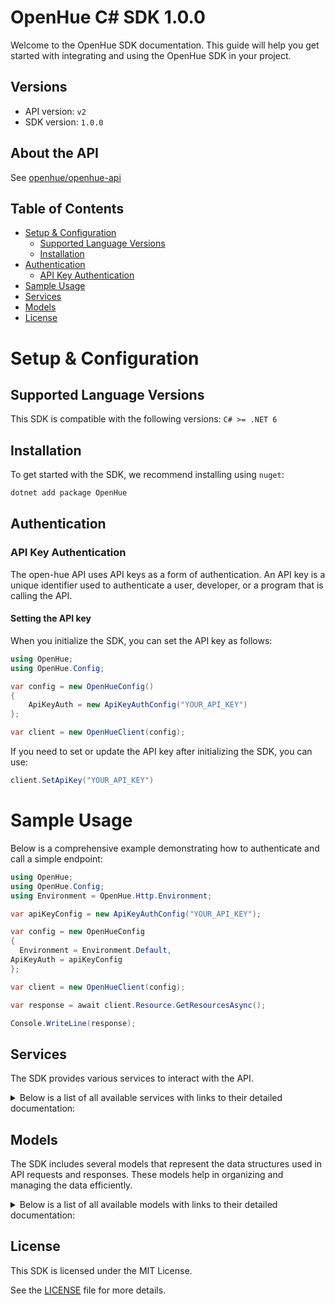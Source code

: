 # OpenHue C# SDK 1.0.0

Welcome to the OpenHue SDK documentation. This guide will help you get started with integrating and using the OpenHue SDK in your project.

## Versions

- API version: `v2`
- SDK version: `1.0.0`

## About the API

See [openhue/openhue-api](https://github.com/openhue/openhue-api)

## Table of Contents

- [Setup & Configuration](#setup--configuration)
  - [Supported Language Versions](#supported-language-versions)
  - [Installation](#installation)
- [Authentication](#authentication)
  - [API Key Authentication](#api-key-authentication)
- [Sample Usage](#sample-usage)
- [Services](#services)
- [Models](#models)
- [License](#license)

# Setup & Configuration

## Supported Language Versions

This SDK is compatible with the following versions: `C# >= .NET 6`

## Installation

To get started with the SDK, we recommend installing using `nuget`:

```bash
dotnet add package OpenHue
```

## Authentication

### API Key Authentication

The open-hue API uses API keys as a form of authentication. An API key is a unique identifier used to authenticate a user, developer, or a program that is calling the API.

#### Setting the API key

When you initialize the SDK, you can set the API key as follows:

```cs
using OpenHue;
using OpenHue.Config;

var config = new OpenHueConfig()
{
	ApiKeyAuth = new ApiKeyAuthConfig("YOUR_API_KEY")
};

var client = new OpenHueClient(config);
```

If you need to set or update the API key after initializing the SDK, you can use:

```cs
client.SetApiKey("YOUR_API_KEY")
```

# Sample Usage

Below is a comprehensive example demonstrating how to authenticate and call a simple endpoint:

```cs
using OpenHue;
using OpenHue.Config;
using Environment = OpenHue.Http.Environment;

var apiKeyConfig = new ApiKeyAuthConfig("YOUR_API_KEY");

var config = new OpenHueConfig
{
  Environment = Environment.Default,
ApiKeyAuth = apiKeyConfig
};

var client = new OpenHueClient(config);

var response = await client.Resource.GetResourcesAsync();

Console.WriteLine(response);

```

## Services

The SDK provides various services to interact with the API.

<details> 
<summary>Below is a list of all available services with links to their detailed documentation:</summary>

| Name                                                                 |
| :------------------------------------------------------------------- |
| [AuthService](documentation/services/AuthService.md)                 |
| [ResourceService](documentation/services/ResourceService.md)         |
| [DeviceService](documentation/services/DeviceService.md)             |
| [DevicePowerService](documentation/services/DevicePowerService.md)   |
| [LightService](documentation/services/LightService.md)               |
| [LightLevelService](documentation/services/LightLevelService.md)     |
| [MotionService](documentation/services/MotionService.md)             |
| [GroupedLightService](documentation/services/GroupedLightService.md) |
| [BridgeService](documentation/services/BridgeService.md)             |
| [BridgeHomeService](documentation/services/BridgeHomeService.md)     |
| [SceneService](documentation/services/SceneService.md)               |
| [RoomService](documentation/services/RoomService.md)                 |
| [ZoneService](documentation/services/ZoneService.md)                 |
| [TemperatureService](documentation/services/TemperatureService.md)   |

</details>

## Models

The SDK includes several models that represent the data structures used in API requests and responses. These models help in organizing and managing the data efficiently.

<details> 
<summary>Below is a list of all available models with links to their detailed documentation:</summary>

| Name                                                                                 | Description                                                                                                                         |
| :----------------------------------------------------------------------------------- | :---------------------------------------------------------------------------------------------------------------------------------- |
| [AuthenticateRequest](documentation/models/AuthenticateRequest.md)                   |                                                                                                                                     |
| [Response\_](documentation/models/Response_.md)                                      |                                                                                                                                     |
| [GetResourcesOkResponse](documentation/models/GetResourcesOkResponse.md)             |                                                                                                                                     |
| [GetDevicesOkResponse](documentation/models/GetDevicesOkResponse.md)                 |                                                                                                                                     |
| [GetDeviceOkResponse](documentation/models/GetDeviceOkResponse.md)                   |                                                                                                                                     |
| [DevicePut](documentation/models/DevicePut.md)                                       |                                                                                                                                     |
| [UpdateDeviceOkResponse](documentation/models/UpdateDeviceOkResponse.md)             |                                                                                                                                     |
| [DeleteDeviceOkResponse](documentation/models/DeleteDeviceOkResponse.md)             |                                                                                                                                     |
| [GetDevicePowersOkResponse](documentation/models/GetDevicePowersOkResponse.md)       |                                                                                                                                     |
| [GetDevicePowerOkResponse](documentation/models/GetDevicePowerOkResponse.md)         |                                                                                                                                     |
| [GetLightsOkResponse](documentation/models/GetLightsOkResponse.md)                   |                                                                                                                                     |
| [GetLightOkResponse](documentation/models/GetLightOkResponse.md)                     |                                                                                                                                     |
| [LightPut](documentation/models/LightPut.md)                                         |                                                                                                                                     |
| [UpdateLightOkResponse](documentation/models/UpdateLightOkResponse.md)               |                                                                                                                                     |
| [GetLightLevelsOkResponse](documentation/models/GetLightLevelsOkResponse.md)         |                                                                                                                                     |
| [GetLightLevelOkResponse](documentation/models/GetLightLevelOkResponse.md)           |                                                                                                                                     |
| [LightLevelPut](documentation/models/LightLevelPut.md)                               |                                                                                                                                     |
| [UpdateLightLevelOkResponse](documentation/models/UpdateLightLevelOkResponse.md)     |                                                                                                                                     |
| [GetMotionSensorsOkResponse](documentation/models/GetMotionSensorsOkResponse.md)     |                                                                                                                                     |
| [GetMotionSensorOkResponse](documentation/models/GetMotionSensorOkResponse.md)       |                                                                                                                                     |
| [MotionPut](documentation/models/MotionPut.md)                                       |                                                                                                                                     |
| [UpdateMotionSensorOkResponse](documentation/models/UpdateMotionSensorOkResponse.md) |                                                                                                                                     |
| [GetGroupedLightsOkResponse](documentation/models/GetGroupedLightsOkResponse.md)     |                                                                                                                                     |
| [GetGroupedLightOkResponse](documentation/models/GetGroupedLightOkResponse.md)       |                                                                                                                                     |
| [GroupedLightPut](documentation/models/GroupedLightPut.md)                           |                                                                                                                                     |
| [UpdateGroupedLightOkResponse](documentation/models/UpdateGroupedLightOkResponse.md) |                                                                                                                                     |
| [GetBridgesOkResponse](documentation/models/GetBridgesOkResponse.md)                 |                                                                                                                                     |
| [GetBridgeOkResponse](documentation/models/GetBridgeOkResponse.md)                   |                                                                                                                                     |
| [BridgePut](documentation/models/BridgePut.md)                                       |                                                                                                                                     |
| [UpdateBridgeOkResponse](documentation/models/UpdateBridgeOkResponse.md)             |                                                                                                                                     |
| [GetBridgeHomesOkResponse](documentation/models/GetBridgeHomesOkResponse.md)         |                                                                                                                                     |
| [GetBridgeHomeOkResponse](documentation/models/GetBridgeHomeOkResponse.md)           |                                                                                                                                     |
| [GetScenesOkResponse](documentation/models/GetScenesOkResponse.md)                   |                                                                                                                                     |
| [ScenePost](documentation/models/ScenePost.md)                                       |                                                                                                                                     |
| [CreateSceneOkResponse](documentation/models/CreateSceneOkResponse.md)               |                                                                                                                                     |
| [GetSceneOkResponse](documentation/models/GetSceneOkResponse.md)                     |                                                                                                                                     |
| [ScenePut](documentation/models/ScenePut.md)                                         |                                                                                                                                     |
| [UpdateSceneOkResponse](documentation/models/UpdateSceneOkResponse.md)               |                                                                                                                                     |
| [DeleteSceneOkResponse](documentation/models/DeleteSceneOkResponse.md)               |                                                                                                                                     |
| [GetRoomsOkResponse](documentation/models/GetRoomsOkResponse.md)                     |                                                                                                                                     |
| [RoomPut](documentation/models/RoomPut.md)                                           |                                                                                                                                     |
| [CreateRoomOkResponse](documentation/models/CreateRoomOkResponse.md)                 |                                                                                                                                     |
| [GetRoomOkResponse](documentation/models/GetRoomOkResponse.md)                       |                                                                                                                                     |
| [UpdateRoomOkResponse](documentation/models/UpdateRoomOkResponse.md)                 |                                                                                                                                     |
| [DeleteRoomOkResponse](documentation/models/DeleteRoomOkResponse.md)                 |                                                                                                                                     |
| [GetZonesOkResponse](documentation/models/GetZonesOkResponse.md)                     |                                                                                                                                     |
| [CreateZoneOkResponse](documentation/models/CreateZoneOkResponse.md)                 |                                                                                                                                     |
| [GetZoneOkResponse](documentation/models/GetZoneOkResponse.md)                       |                                                                                                                                     |
| [UpdateZoneOkResponse](documentation/models/UpdateZoneOkResponse.md)                 |                                                                                                                                     |
| [DeleteZoneOkResponse](documentation/models/DeleteZoneOkResponse.md)                 |                                                                                                                                     |
| [GetTemperaturesOkResponse](documentation/models/GetTemperaturesOkResponse.md)       |                                                                                                                                     |
| [GetTemperatureOkResponse](documentation/models/GetTemperatureOkResponse.md)         |                                                                                                                                     |
| [TemperaturePut](documentation/models/TemperaturePut.md)                             |                                                                                                                                     |
| [UpdateTemperatureOkResponse](documentation/models/UpdateTemperatureOkResponse.md)   |                                                                                                                                     |
| [Error](documentation/models/Error.md)                                               |                                                                                                                                     |
| [ResourceGet](documentation/models/ResourceGet.md)                                   |                                                                                                                                     |
| [ResourceIdentifier](documentation/models/ResourceIdentifier.md)                     |                                                                                                                                     |
| [DeviceGet](documentation/models/DeviceGet.md)                                       |                                                                                                                                     |
| [ProductData](documentation/models/ProductData.md)                                   |                                                                                                                                     |
| [ProductArchetype](documentation/models/ProductArchetype.md)                         | The default archetype given by manufacturer. Can be changed by user.                                                                |
| [DevicePowerGet](documentation/models/DevicePowerGet.md)                             |                                                                                                                                     |
| [LightGet](documentation/models/LightGet.md)                                         |                                                                                                                                     |
| [On](documentation/models/On.md)                                                     |                                                                                                                                     |
| [LightArchetype](documentation/models/LightArchetype.md)                             | Light archetype                                                                                                                     |
| [GamutPosition](documentation/models/GamutPosition.md)                               | CIE XY gamut position                                                                                                               |
| [SupportedDynamicStatus](documentation/models/SupportedDynamicStatus.md)             | Current status of the lamp with dynamics.                                                                                           |
| [SupportedSignals](documentation/models/SupportedSignals.md)                         | Indicates which signal is currently active.                                                                                         |
| [Color](documentation/models/Color.md)                                               |                                                                                                                                     |
| [SupportedGradientMode](documentation/models/SupportedGradientMode.md)               | Mode in which the points are currently being deployed. If not provided during PUT/POST it will be defaulted to interpolated_palette |
| [SupportedEffects](documentation/models/SupportedEffects.md)                         |                                                                                                                                     |
| [SupportedTimedEffects](documentation/models/SupportedTimedEffects.md)               | Current status values the light is in regarding timed effects                                                                       |
| [Dimming](documentation/models/Dimming.md)                                           |                                                                                                                                     |
| [DimmingDelta](documentation/models/DimmingDelta.md)                                 |                                                                                                                                     |
| [ColorTemperature](documentation/models/ColorTemperature.md)                         |                                                                                                                                     |
| [ColorTemperatureDelta](documentation/models/ColorTemperatureDelta.md)               |                                                                                                                                     |
| [Dynamics](documentation/models/Dynamics.md)                                         |                                                                                                                                     |
| [Alert](documentation/models/Alert.md)                                               | Joined alert control                                                                                                                |
| [Signaling](documentation/models/Signaling.md)                                       | Feature containing basic signaling properties.                                                                                      |
| [Gradient](documentation/models/Gradient.md)                                         | Basic feature containing gradient properties.                                                                                       |
| [Effects](documentation/models/Effects.md)                                           | Basic feature containing effect properties.                                                                                         |
| [Powerup](documentation/models/Powerup.md)                                           | Feature containing properties to configure powerup behaviour of a lightsource.                                                      |
| [LightLevelGet](documentation/models/LightLevelGet.md)                               |                                                                                                                                     |
| [MotionGet](documentation/models/MotionGet.md)                                       |                                                                                                                                     |
| [GroupedLightGet](documentation/models/GroupedLightGet.md)                           |                                                                                                                                     |
| [Dynamics2](documentation/models/Dynamics2.md)                                       |                                                                                                                                     |
| [BridgeGet](documentation/models/BridgeGet.md)                                       |                                                                                                                                     |
| [BridgeHomeGet](documentation/models/BridgeHomeGet.md)                               |                                                                                                                                     |
| [SceneGet](documentation/models/SceneGet.md)                                         |                                                                                                                                     |
| [ActionGet](documentation/models/ActionGet.md)                                       |                                                                                                                                     |
| [SceneMetadata](documentation/models/SceneMetadata.md)                               |                                                                                                                                     |
| [ScenePalette](documentation/models/ScenePalette.md)                                 | Group of colors that describe the palette of colors to be used when playing dynamics                                                |
| [ColorPaletteGet](documentation/models/ColorPaletteGet.md)                           |                                                                                                                                     |
| [ColorTemperaturePalettePost](documentation/models/ColorTemperaturePalettePost.md)   |                                                                                                                                     |
| [ActionPost](documentation/models/ActionPost.md)                                     |                                                                                                                                     |
| [SceneRecall](documentation/models/SceneRecall.md)                                   |                                                                                                                                     |
| [RoomGet](documentation/models/RoomGet.md)                                           |                                                                                                                                     |
| [RoomArchetype](documentation/models/RoomArchetype.md)                               | Possible archetypes of a room                                                                                                       |
| [TemperatureGet](documentation/models/TemperatureGet.md)                             |                                                                                                                                     |

</details>

## License

This SDK is licensed under the MIT License.

See the [LICENSE](LICENSE) file for more details.

<!-- This file was generated by liblab | https://liblab.com/ -->
